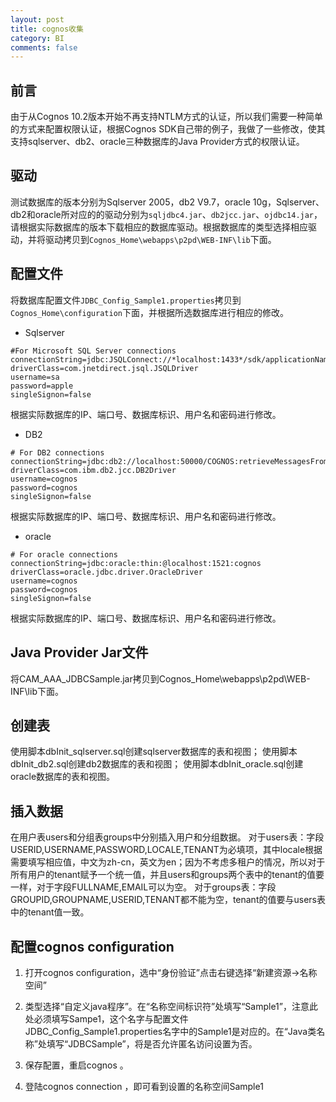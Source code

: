 ```yaml
---
layout: post
title: cognos收集
category: BI
comments: false
---
```


## 前言

由于从Cognos 10.2版本开始不再支持NTLM方式的认证，所以我们需要一种简单的方式来配置权限认证，根据Cognos SDK自己带的例子，我做了一些修改，使其支持sqlserver、db2、oracle三种数据库的Java Provider方式的权限认证。

## 驱动

测试数据库的版本分别为Sqlserver 2005，db2 V9.7，oracle 10g，Sqlserver、db2和oracle所对应的的驱动分别为`sqljdbc4.jar`、`db2jcc.jar`、`ojdbc14.jar`，请根据实际数据库的版本下载相应的数据库驱动。根据数据库的类型选择相应驱动，并将驱动拷贝到`Cognos_Home\webapps\p2pd\WEB-INF\lib`下面。

## 配置文件

将数据库配置文件`JDBC_Config_Sample1.properties`拷贝到`Cognos_Home\configuration`下面，并根据所选数据库进行相应的修改。

* Sqlserver

```
#For Microsoft SQL Server connections
connectionString=jdbc:JSQLConnect://*localhost:1433*/sdk/applicationName=IBM_C8_CM
driverClass=com.jnetdirect.jsql.JSQLDriver
username=sa
password=apple
singleSignon=false
```

根据实际数据库的IP、端口号、数据库标识、用户名和密码进行修改。

* DB2

```
# For DB2 connections
connectionString=jdbc:db2://localhost:50000/COGNOS:retrieveMessagesFromServerOnGetMessage=true;fullyMaterializeLobData=false;
driverClass=com.ibm.db2.jcc.DB2Driver
username=cognos
password=cognos
singleSignon=false
```
根据实际数据库的IP、端口号、数据库标识、用户名和密码进行修改。

* oracle

```
# For oracle connections
connectionString=jdbc:oracle:thin:@localhost:1521:cognos
driverClass=oracle.jdbc.driver.OracleDriver
username=cognos
password=cognos
singleSignon=false
```
根据实际数据库的IP、端口号、数据库标识、用户名和密码进行修改。

## Java Provider Jar文件

将CAM_AAA_JDBCSample.jar拷贝到Cognos_Home\webapps\p2pd\WEB-INF\lib下面。

## 创建表

使用脚本dbInit_sqlserver.sql创建sqlserver数据库的表和视图；
使用脚本dbInit_db2.sql创建db2数据库的表和视图；
使用脚本dbInit_oracle.sql创建oracle数据库的表和视图。

## 插入数据

在用户表users和分组表groups中分别插入用户和分组数据。
对于users表：字段USERID,USERNAME,PASSWORD,LOCALE,TENANT为必填项，其中locale根据需要填写相应值，中文为zh-cn，英文为en；因为不考虑多租户的情况，所以对于所有用户的tenant赋予一个统一值，并且users和groups两个表中的tenant的值要一样，对于字段FULLNAME,EMAIL可以为空。
对于groups表：字段GROUPID,GROUPNAME,USERID,TENANT都不能为空，tenant的值要与users表中的tenant值一致。

## 配置cognos configuration

1. 打开cognos configuration，选中“身份验证”点击右键选择“新建资源->名称空间”
 
2. 类型选择“自定义java程序”。在“名称空间标识符”处填写“Sample1”，注意此处必须填写Sampe1，这个名字与配置文件JDBC_Config_Sample1.properties名字中的Sample1是对应的。在“Java类名称”处填写“JDBCSample”，将是否允许匿名访问设置为否。
3. 保存配置，重启cognos 。
4. 登陆cognos connection ，即可看到设置的名称空间Sample1


